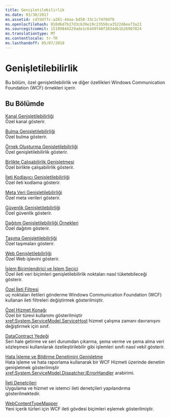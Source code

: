 ```yaml
---
title: Genişletilebilirlik
ms.date: 03/30/2017
ms.assetid: cd7ddffc-a261-44aa-bd50-33c1c74f0df0
ms.openlocfilehash: 010d6d7b17d3cb39e19c23550ca3522d6ea73a21
ms.sourcegitcommit: 15109844229ade1c6449f48f3834db1b26907824
ms.translationtype: MT
ms.contentlocale: tr-TR
ms.lasthandoff: 05/07/2018
---
```

# <a name="extensibility"></a>Genişletilebilirlik
Bu bölüm, özel genişletilebilirlik ve diğer özellikleri Windows Communication Foundation (WCF) örnekleri içerir.  
  
## <a name="in-this-section"></a>Bu Bölümde  
 [Kanal Genişletilebilirliği](../../../../docs/framework/wcf/samples/channels-extensibility.md)  
 Özel kanal gösterir.  
  
 [Bulma Genişletilebilirliği](../../../../docs/framework/wcf/samples/discovery-extensibility.md)  
 Özel bulma gösterir.  
  
 [Örnek Oluşturma Genişletilebilirliği](../../../../docs/framework/wcf/samples/instancing-extensibility.md)  
 Özel genişletilebilirlik gösterir.  
  
 [Birlikte Çalışabilirlik Genişletmesi](../../../../docs/framework/wcf/samples/interop-extensibility.md)  
 Özel birlikte çalışabilirlik gösterir.  
  
 [İleti Kodlayıcı Genişletilebilirliği](../../../../docs/framework/wcf/samples/message-encoder-extensibility.md)  
 Özel ileti kodlama gösterir.  
  
 [Meta Veri Genişletilebilirliği](../../../../docs/framework/wcf/samples/metadata-extensibility.md)  
 Özel meta verileri gösterir.  
  
 [Güvenlik Genişletilebilirliği](../../../../docs/framework/wcf/samples/security-extensibility.md)  
 Özel güvenlik gösterir.  
  
 [Dağıtım Genişletilebilirliği Örnekleri](../../../../docs/framework/wcf/samples/syndication-extensibility-samples.md)  
 Özel dağıtım gösterir.  
  
 [Taşıma Genişletilebilirliği](../../../../docs/framework/wcf/samples/transport-extensibility.md)  
 Özel taşımaları gösterir.  
  
 [Web Genişletilebilirliği](../../../../docs/framework/wcf/samples/web-extensibility.md)  
 Özel Web işlevini gösterir.  
  
 [İşlem Biçimlendirici ve İşlem Seçici](../../../../docs/framework/wcf/samples/operation-formatter-and-operation-selector.md)  
 Özel ileti veri biçimleri genişletilebilirlik noktaları nasıl tüketebileceği gösterir.  
  
 [Özel İleti Filtresi](../../../../docs/framework/wcf/samples/custom-message-filter.md)  
 uç noktaları iletileri gönderme Windows Communication Foundation (WCF) kullanan ileti filtreleri değiştirmek gösterilmiştir.  
  
 [Özel Hizmet Konağı](../../../../docs/framework/wcf/samples/custom-service-host.md)  
 Özel bir türevi kullanımı gösterilmiştir <xref:System.ServiceModel.ServiceHost> hizmet çalışma zamanı davranışını değiştirmek için sınıf.  
  
 [DataContract Yedeği](../../../../docs/framework/wcf/samples/datacontract-surrogate.md)  
 Seri hale getirme ve seri durumdan çıkarma, şema verme ve şema alma veri sözleşmesi kullanılarak özelleştirilebilir gibi işlemleri sınıfı nasıl vekil gösterir.  
  
 [Hata İşleme ve Bildirme Denetimini Genişletme](../../../../docs/framework/wcf/samples/extending-control-over-error-handling-and-reporting.md)  
 Hata işleme ve hata raporlama kullanarak bir WCF Hizmeti üzerinde denetim genişletmek gösterilmiştir <xref:System.ServiceModel.Dispatcher.IErrorHandler> arabirimi.  
  
 [İleti Denetçileri](../../../../docs/framework/wcf/samples/message-inspectors.md)  
 Uygulama ve hizmet ve istemci ileti denetçileri yapılandırma gösterilmektedir.  
  
 [WebContentTypeMapper](../../../../docs/framework/wcf/samples/webcontenttypemapper-sample.md)  
 Yeni içerik türleri için WCF ileti gövdesi biçimleri eşlemek gösterilmiştir.
